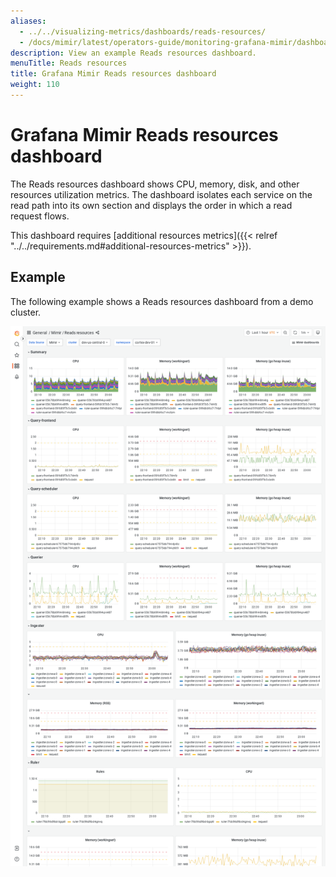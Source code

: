 ```yaml
---
aliases:
  - ../../visualizing-metrics/dashboards/reads-resources/
  - /docs/mimir/latest/operators-guide/monitoring-grafana-mimir/dashboards/reads-resources/
description: View an example Reads resources dashboard.
menuTitle: Reads resources
title: Grafana Mimir Reads resources dashboard
weight: 110
---
```


# Grafana Mimir Reads resources dashboard

The Reads resources dashboard shows CPU, memory, disk, and other resources utilization metrics.
The dashboard isolates each service on the read path into its own section and displays the order in which a read request flows.

This dashboard requires [additional resources metrics]({{< relref "../../requirements.md#additional-resources-metrics" >}}).

## Example

The following example shows a Reads resources dashboard from a demo cluster.

![Grafana Mimir reads resources dashboard](mimir-reads-resources.png)
